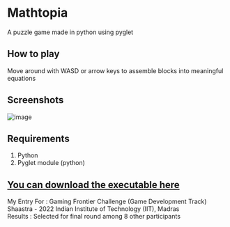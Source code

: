 # Mathtopia  
A puzzle game made in python using pyglet

## How to play  
Move around with WASD or arrow keys to assemble blocks into meaningful equations

## Screenshots
![image](https://user-images.githubusercontent.com/59739923/147776775-3c87c637-d959-4999-8747-24b701a98629.png)

## Requirements  
1) Python
2) Pyglet module (python)

## [You can download the executable here](https://saphereye.itch.io/mathtopia)

My Entry For : Gaming Frontier Challenge (Game Development Track) Shaastra - 2022 Indian Institute of Technology (IIT), Madras  
Results : Selected for final round among 8 other participants
